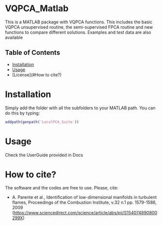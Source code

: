 # VQPCA_Matlab

This is a MATLAB package with VQPCA functions. 
This includes the basic VQPCA unsupervised routine, 
the semi-supervised FPCA routine and new functions 
to compare different solutions. 
Examples and test data are also available

## Table of Contents

- [Installation](#installation)
- [Usage](#usage)
- [License](#How to cite?)

# Installation

Simply add the folder with all the subfolders to your MATLAB path.
You can do this by typing:

```matlab
addpath(genpath('LocalPCA_Suite'))
```

# Usage

Check the UserGuide provided in Docs

# How to cite?

The software and the codes are free to use. Please, cite:

- A. Parente et al., Identification of low-dimensional manifolds in turbulent flames, Proceedings of the Combustion Institute, v.32 n.1 pp. 1579-1586, 2009
(https://www.sciencedirect.com/science/article/abs/pii/S154074890800299X)




